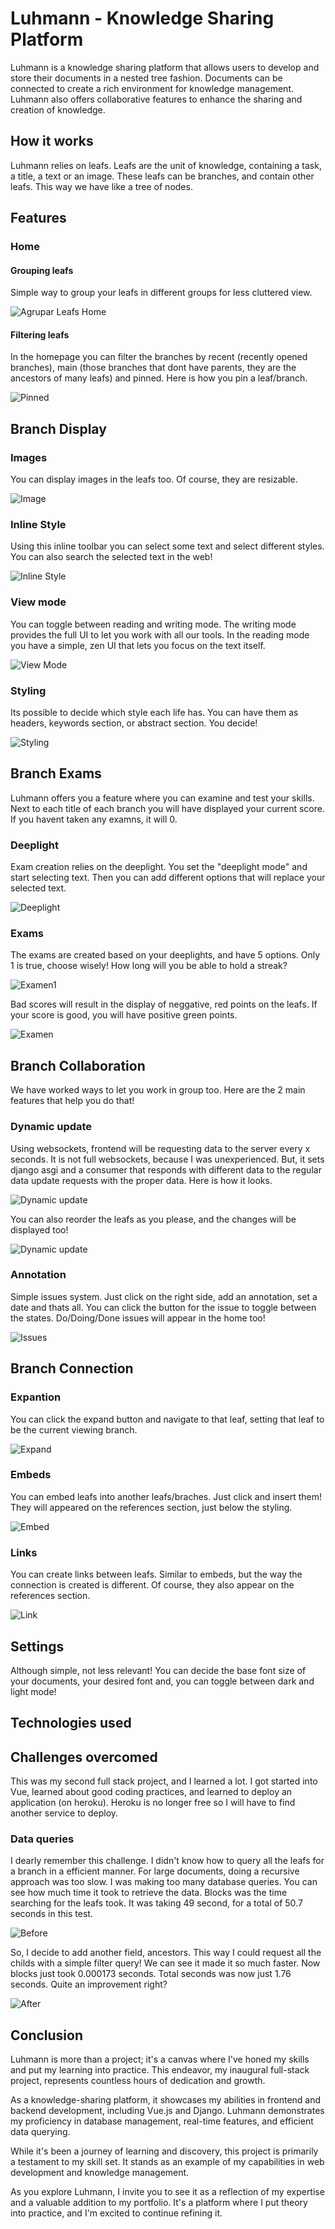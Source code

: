 # Luhmann - Knowledge Sharing Platform

Luhmann is a knowledge sharing platform that allows users to develop and store their documents in a nested tree fashion. Documents can be connected to create a rich environment for knowledge management. Luhmann also offers collaborative features to enhance the sharing and creation of knowledge.

## How it works

Luhmann relies on leafs. Leafs are the unit of knowledge, containing a task, a title, a text or an image. These leafs can be branches, and contain other leafs. This way we have like a tree of nodes.

## Features

### Home

#### Grouping leafs

Simple way to group your leafs in different groups for less cluttered view.

![Agrupar Leafs Home](assets/Agrupar_Leafs_Home.gif)

#### Filtering leafs

In the homepage you can filter the branches by recent (recently opened branches), main (those branches that dont have parents, they are the ancestors of many leafs) and pinned.
Here is how you pin a leaf/branch.

![Pinned](assets/Pinned.gif)

## Branch Display

### Images

You can display images in the leafs too. Of course, they are resizable.

![Image](assets/Image.gif)

### Inline Style

Using this inline toolbar you can select some text and select different styles. You can also search the selected text in the web!

![Inline Style](assets/Inline_Style.gif)

### View mode

You can toggle between reading and writing mode. The writing mode provides the full UI to let you work with all our tools. In the reading mode you have a simple, zen UI that lets you focus on the text itself.

![View Mode](assets/Mode.gif)

### Styling

Its possible to decide which style each life has. You can have them as headers, keywords section, or abstract section. You decide!

![Styling](assets/Styling.gif)

## Branch Exams

Luhmann offers you a feature where you can examine and test your skills. Next to each title of each branch you will have displayed your current score. If you havent taken any examns, it will 0.

### Deeplight

Exam creation relies on the deeplight. You set the "deeplight mode" and start selecting text. Then you can add different options that will replace your selected text.

![Deeplight](assets/Deeplight.gif)

### Exams

The exams are created based on your deeplights, and have 5 options. Only 1 is true, choose wisely! How long will you be able to hold a streak?

![Examen1](assets/Examen1.gif)

Bad scores will result in the display of neggative, red points on the leafs. If your score is good, you will have positive green points.

![Examen](assets/Examen.gif)

## Branch Collaboration

We have worked ways to let you work in group too. Here are the 2 main features that help you do that!

### Dynamic update

Using websockets, frontend will be requesting data to the server every x seconds. It is not full websockets, because I was unexperienced. But, it sets django asgi and a consumer that responds with different data to the regular data update requests with the proper data. Here is how it looks.

![Dynamic update](assets/Dynamic_update.gif)

You can also reorder the leafs as you please, and the changes will be displayed too!

![Dynamic update](assets/Dynamic_update1.gif)

### Annotation

Simple issues system. Just click on the right side, add an annotation, set a date and thats all. You can click the button for the issue to toggle between the states. Do/Doing/Done issues will appear in the home too!

![Issues](assets/Issues.gif)

## Branch Connection

### Expantion

You can click the expand button and navigate to that leaf, setting that leaf to be the current viewing branch.

![Expand](assets/Expand.gif)

### Embeds

You can embed leafs into another leafs/braches. Just click and insert them! They will appeared on the references section, just below the styling.

![Embed](assets/Embed.gif)

### Links

You can create links between leafs. Similar to embeds, but the way the connection is created is different. Of course, they also appear on the references section.

![Link](assets/Link.gif)

## Settings

Although simple, not less relevant! You can decide the base font size of your documents, your desired font and, you can toggle between dark and light mode!

## Technologies used


## Challenges overcomed

This was my second full stack project, and I learned a lot. I got started into Vue, learned about good coding practices, and learned to deploy an application (on heroku). Heroku is no longer free so I will have to find another service to deploy.

### Data queries

I dearly remember this challenge. I didn't know how to query all the leafs for a branch in a efficient manner. For large documents, doing a recursive approach was too slow. I was making too many database queries. You can see how much time it took to retrieve the data. Blocks was the time searching for the leafs took. It was taking 49 second, for a total of 50.7 seconds in this test.

![Before](assets/Before.png)

So, I decide to add another field, ancestors. This way I could request all the childs with a simple filter query! We can see it made it so much faster. Now blocks just took 0.000173 seconds. Total seconds was now just 1.76 seconds. Quite an improvement right?

![After](assets/After.png)


## Conclusion

Luhmann is more than a project; it's a canvas where I've honed my skills and put my learning into practice. This endeavor, my inaugural full-stack project, represents countless hours of dedication and growth.

As a knowledge-sharing platform, it showcases my abilities in frontend and backend development, including Vue.js and Django. Luhmann demonstrates my proficiency in database management, real-time features, and efficient data querying.

While it's been a journey of learning and discovery, this project is primarily a testament to my skill set. It stands as an example of my capabilities in web development and knowledge management.

As you explore Luhmann, I invite you to see it as a reflection of my expertise and a valuable addition to my portfolio. It's a platform where I put theory into practice, and I'm excited to continue refining it.

